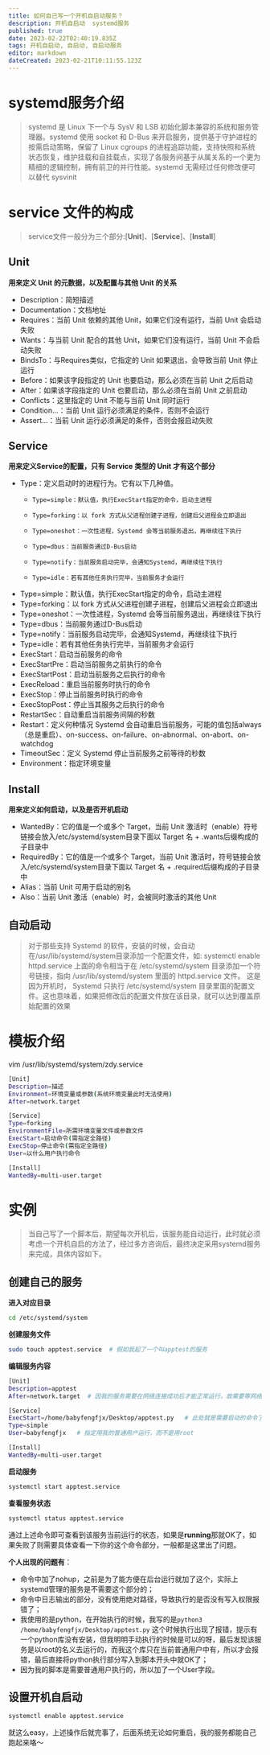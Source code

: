 ```yaml
---
title: 如何自己写一个开机自启动服务？
description: 开机自启动  systemd服务
published: true
date: 2023-02-22T02:40:19.835Z
tags: 开机自启动, 自启动, 自启动服务
editor: markdown
dateCreated: 2023-02-21T10:11:55.123Z
---
```


# systemd服务介绍
> systemd 是 Linux 下一个与 SysV 和 LSB 初始化脚本兼容的系统和服务管理器。systemd 使用 socket 和 D-Bus 来开启服务，提供基于守护进程的按需启动策略，保留了 Linux cgroups 的进程追踪功能，支持快照和系统状态恢复，维护挂载和自挂载点，实现了各服务间基于从属关系的一个更为精细的逻辑控制，拥有前卫的并行性能。systemd 无需经过任何修改便可以替代 sysvinit 

# service 文件的构成
> service文件一般分为三个部分:[**Unit**]、[**Service**]、[**Install**]

## Unit
**用来定义 Unit 的元数据，以及配置与其他 Unit 的关系**

- Description：简短描述
- Documentation：文档地址
- Requires：当前 Unit 依赖的其他 Unit，如果它们没有运行，当前 Unit 会启动失败
- Wants：与当前 Unit 配合的其他 Unit，如果它们没有运行，当前 Unit 不会启动失败
- BindsTo：与Requires类似，它指定的 Unit 如果退出，会导致当前 Unit 停止运行
- Before：如果该字段指定的 Unit 也要启动，那么必须在当前 Unit 之后启动
- After：如果该字段指定的 Unit 也要启动，那么必须在当前 Unit 之前启动
- Conflicts：这里指定的 Unit 不能与当前 Unit 同时运行
- Condition…：当前 Unit 运行必须满足的条件，否则不会运行
- Assert…：当前 Unit 运行必须满足的条件，否则会报启动失败

## Service
**用来定义Service的配置，只有 Service 类型的 Unit 才有这个部分**
- Type：定义启动时的进程行为。它有以下几种值。
  - 	Type=simple：默认值，执行ExecStart指定的命令，启动主进程
  - 	Type=forking：以 fork 方式从父进程创建子进程，创建后父进程会立即退出
  - 	Type=oneshot：一次性进程，Systemd 会等当前服务退出，再继续往下执行
  - 	Type=dbus：当前服务通过D-Bus启动
  - 	Type=notify：当前服务启动完毕，会通知Systemd，再继续往下执行
  - 	Type=idle：若有其他任务执行完毕，当前服务才会运行

- Type=simple：默认值，执行ExecStart指定的命令，启动主进程
- Type=forking：以 fork 方式从父进程创建子进程，创建后父进程会立即退出
- Type=oneshot：一次性进程，Systemd 会等当前服务退出，再继续往下执行
- Type=dbus：当前服务通过D-Bus启动
- Type=notify：当前服务启动完毕，会通知Systemd，再继续往下执行
- Type=idle：若有其他任务执行完毕，当前服务才会运行
- ExecStart：启动当前服务的命令
- ExecStartPre：启动当前服务之前执行的命令
- ExecStartPost：启动当前服务之后执行的命令
- ExecReload：重启当前服务时执行的命令
- ExecStop：停止当前服务时执行的命令
- ExecStopPost：停止当其服务之后执行的命令
- RestartSec：自动重启当前服务间隔的秒数
- Restart：定义何种情况 Systemd 会自动重启当前服务，可能的值包括always（总是重启）、on-success、on-failure、on-abnormal、on-abort、on-watchdog
- TimeoutSec：定义 Systemd 停止当前服务之前等待的秒数
- Environment：指定环境变量

## Install
**用来定义如何启动，以及是否开机启动**
- WantedBy：它的值是一个或多个 Target，当前 Unit 激活时（enable）符号链接会放入/etc/systemd/system目录下面以 Target 名 + .wants后缀构成的子目录中
- RequiredBy：它的值是一个或多个 Target，当前 Unit 激活时，符号链接会放入/etc/systemd/system目录下面以 Target 名 + .required后缀构成的子目录中
- Alias：当前 Unit 可用于启动的别名
- Also：当前 Unit 激活（enable）时，会被同时激活的其他 Unit

## 自动启动
> 对于那些支持 Systemd 的软件，安装的时候，会自动在/usr/lib/systemd/system目录添加一个配置文件，如: systemctl enable httpd.service
上面的命令相当于在 /etc/systemd/system 目录添加一个符号链接，指向 /usr/lib/systemd/system 里面的 httpd.service 文件。
这是因为开机时， Systemd 只执行 /etc/systemd/system 目录里面的配置文件。这也意味着，如果把修改后的配置文件放在该目录，就可以达到覆盖原始配置的效果

# 模板介绍
vim /usr/lib/systemd/system/zdy.service
```bash
[Unit]
Description=描述
Environment=环境变量或参数(系统环境变量此时无法使用)
After=network.target

[Service]
Type=forking
EnvironmentFile=所需环境变量文件或参数文件
ExecStart=启动命令(需指定全路径)
ExecStop=停止命令(需指定全路径)
User=以什么用户执行命令  

[Install]
WantedBy=multi-user.target
```
# 实例
> 当自己写了一个脚本后，期望每次开机后，该服务能自动运行，此时就必须考虑一个开机自启的方法了，经过多方咨询后，最终决定采用systemd服务来完成，具体内容如下。

## 创建自己的服务
**进入对应目录**
```bash
cd /etc/systemd/system
```
**创建服务文件**
```bash
sudo touch apptest.service  # 假如我起了一个叫apptest的服务
```
**编辑服务内容**
```bash
[Unit]
Description=apptest
After=network.target  # 因我的服务需要在网络连接成功后才能正常运行，故需要等网络服务启动后才运行

[Service]
ExecStart=/home/babyfengfjx/Desktop/apptest.py   # 此处就是需要启动的命令了，这个地方需要填写绝对路径，如果是后台运行的服务，不需要加nohup 这种了。
Type=simple
User=babyfengfjx   # 指定用我的普通用户运行，而不是用root

[Install]
WantedBy=multi-user.target
```
**启动服务**
```bash
systemctl start apptest.service
```
**查看服务状态**
```bash
systemctl status apptest.service
```
通过上述命令即可查看到该服务当前运行的状态，如果是**running**那就OK了，如果失败了则需要具体查看一下你的这个命令部分，一般都是这里出了问题。

**个人出现的问题有**：
- 命令中加了nohup，之前是为了能方便在后台运行就加了这个，实际上systemd管理的服务是不需要这个部分的；
- 命令中日志输出的部分，没有使用绝对路径，导致执行的是否没有写入权限报错了；
- 我使用的是python，在开始执行的时候，我写的是```python3 /home/babyfengfjx/Desktop/apptest.py``` 这个时候执行出现了报错，提示有一个python库没有安装，但我明明手动执行的时候是可以的呀，最后发现该服务是以root的名义去运行的，而我这个库只在当前普通用户中有，所以才会报错，最后直接将python执行部分写入到脚本开头中就OK了；
- 因为我的脚本是需要普通用户执行的，所以加了一个User字段。

## 设置开机自启动
```bash
systemctl enable apptest.service
```
就这么easy，上述操作后就完事了，后面系统无论如何重启，我的服务都能自己跑起来咯～